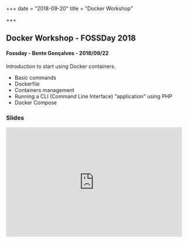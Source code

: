 +++
date = "2018-09-20"
title = "Docker Workshop"

+++

## Docker Workshop - FOSSDay 2018
#### Fossday - Bento Gonçalves - 2018/09/22

Introduction to start using Docker containers.

* Basic commands
* Dockerfile
* Containers management
* Running a CLI (Command Line Interface) "application" using PHP
* Docker Compose

### Slides

<iframe src="https://docs.google.com/presentation/d/1jBnlMO_hrv9ffRs6RQL08Z1zIPDs9OYAAU577D6RbNQ/embed?start=false&loop=false&delayms=3000" frameborder="0" width="480" height="299" allowfullscreen="true" mozallowfullscreen="true" webkitallowfullscreen="true"></iframe>

